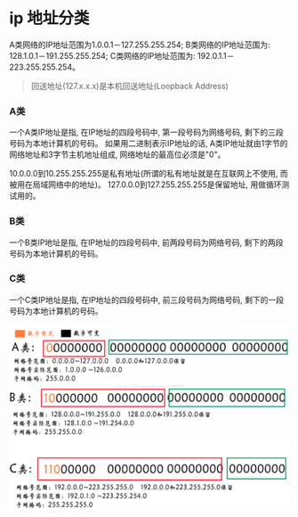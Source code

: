# ip 地址分类

A类网络的IP地址范围为1.0.0.1－127.255.255.254; 
B类网络的IP地址范围为: 128.1.0.1－191.255.255.254; 
C类网络的IP地址范围为: 192.0.1.1－223.255.255.254。 

> 回送地址(127.x.x.x)是本机回送地址(Loopback Address)

### A类

一个A类IP地址是指, 在IP地址的四段号码中, 第一段号码为网络号码, 剩下的三段号码为本地计算机的号码。 如果用二进制表示IP地址的话, A类IP地址就由1字节的网络地址和3字节主机地址组成, 网络地址的最高位必须是"0"。 

10.0.0.0到10.255.255.255是私有地址(所谓的私有地址就是在互联网上不使用, 而被用在局域网络中的地址)。 
127.0.0.0到127.255.255.255是保留地址, 用做循环测试用的。 

### B类

一个B类IP地址是指, 在IP地址的四段号码中, 前两段号码为网络号码, 剩下的两段号码为本地计算机的号码。 

### C类

一个C类IP地址是指, 在IP地址的四段号码中, 前三段号码为网络号码, 剩下的一段号码为本地计算机的号码。 

![img](../../img/2018052301.png)

